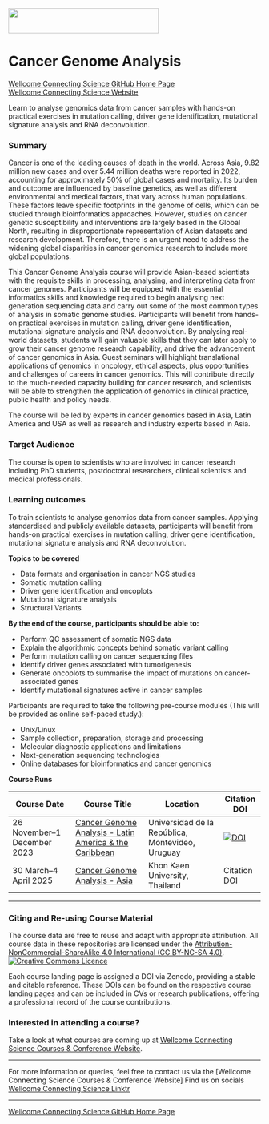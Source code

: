 <img src="https://coursesandconferences.wellcomeconnectingscience.org/wp-content/themes/wcc_courses_and_conferences/dist/assets/svg/logo.svg" width="300" height="50"> 

# Cancer Genome Analysis

[Wellcome Connecting Science GitHub Home Page](https://github.com/WCSCourses) <br /> 
[Wellcome Connecting Science Website](https://coursesandconferences.wellcomeconnectingscience.org/)

Learn to analyse genomics data from cancer samples with hands-on practical exercises in mutation calling, driver gene identification, mutational signature analysis and RNA deconvolution.

### Summary

Cancer is one of the leading causes of death in the world. Across Asia, 9.82 million new cases and over 5.44 million deaths were reported in 2022, accounting for approximately 50% of global cases and mortality. Its burden and outcome are influenced by baseline genetics, as well as different environmental and medical factors, that vary across human populations. These factors leave specific footprints in the genome of cells, which can be studied through bioinformatics approaches. However, studies on cancer genetic susceptibility and interventions are largely based in the Global North, resulting in disproportionate representation of Asian datasets and research development. Therefore, there is an urgent need to address the widening global disparities in cancer genomics research to include more global populations. 

This Cancer Genome Analysis course will provide Asian-based scientists with the requisite skills in processing, analysing, and interpreting data from cancer genomes. Participants will be equipped with the essential informatics skills and knowledge required to begin analysing next generation sequencing data and carry out some of the most common types of analysis in somatic genome studies. Participants will benefit from hands-on practical exercises in mutation calling, driver gene identification, mutational signature analysis and RNA deconvolution. By analysing real-world datasets, students will gain valuable skills that they can later apply to grow their cancer genome research capability, and drive the advancement of cancer genomics in Asia. Guest seminars will highlight translational applications of genomics in oncology, ethical aspects, plus opportunities and challenges of careers in cancer genomics. This will contribute directly to the much-needed capacity building for cancer research, and scientists will be able to strengthen the application of genomics in clinical practice, public health and policy needs. 

The course will be led by  experts in cancer genomics based in Asia, Latin America and USA as well as research and industry experts based in Asia.

### Target Audience

The course is open to scientists who are involved in cancer research including PhD students, postdoctoral researchers, clinical scientists and medical professionals.

### Learning outcomes

To train scientists to analyse genomics data from cancer samples. Applying standardised and publicly available datasets, participants will benefit from hands-on practical exercises in mutation calling, driver gene identification, mutational signature analysis and RNA deconvolution.

**Topics to be covered**

- Data formats and organisation in cancer NGS studies
- Somatic mutation calling
- Driver gene identification and oncoplots
- Mutational signature analysis
- Structural Variants

**By the end of the course, participants should be able to:**

- Perform QC assessment of somatic NGS data
- Explain the algorithmic concepts behind somatic variant calling 
- Perform mutation calling on cancer sequencing files 
- Identify driver genes associated with tumorigenesis
- Generate oncoplots to summarise the impact of mutations on cancer-associated genes
- Identify mutational signatures active in cancer samples

Participants are required to take the following pre-course modules (This will be provided as online self-paced study.):

- Unix/Linux
- Sample collection, preparation, storage and processing
- Molecular diagnostic applications and limitations
- Next-generation sequencing technologies
- Online databases for bioinformatics and cancer genomics

**Course Runs**      

| Course Date | Course Title | Location |Citation DOI |
|-------------|--------------|----------|-------------|
| 26 November–1 December 2023  | [Cancer Genome Analysis - Latin America & the Caribbean](https://github.com/WCSCourses/Cancer_Genome_Analysis_2023) | Universidad de la República, Montevideo, Uruguay | [![DOI](https://zenodo.org/badge/DOI/10.5281/zenodo.14593500.svg)](https://doi.org/10.5281/zenodo.14593500) |
| 30 March–4 April 2025  | [Cancer Genome Analysis - Asia](https://github.com/WCSCourses/Cancer_Genome_Analysis_2025) | Khon Kaen University, Thailand |Citation DOI |

******

### Citing and Re-using Course Material

The course data are free to reuse and adapt with appropriate attribution. All course data in these repositories are licensed under the <a rel="license" href="https://creativecommons.org/licenses/by-nc-sa/4.0/">Attribution-NonCommercial-ShareAlike 4.0 International (CC BY-NC-SA 4.0)</a>. <a rel="license" href="http://creativecommons.org/licenses/by/4.0/"><img alt="Creative Commons Licence" style="border-width:0" src="https://i.creativecommons.org/l/by-nc-sa/4.0/88x31.png" /></a><br /> 

Each course landing page is assigned a DOI via Zenodo, providing a stable and citable reference. These DOIs can be found on the respective course landing pages and can be included in CVs or research publications, offering a professional record of the course contributions.

### Interested in attending a course?

Take a look at what courses are coming up at [Wellcome Connecting Science Courses & Conference Website](https://coursesandconferences.wellcomeconnectingscience.org/our-events/).

---

For more information or queries, feel free to contact us via the [Wellcome Connecting Science Courses & Conference Website]
Find us on socials [Wellcome Connecting Science Linktr](https://linktr.ee/eventswcs)

---

[Wellcome Connecting Science GitHub Home Page](https://github.com/WCSCourses) 
